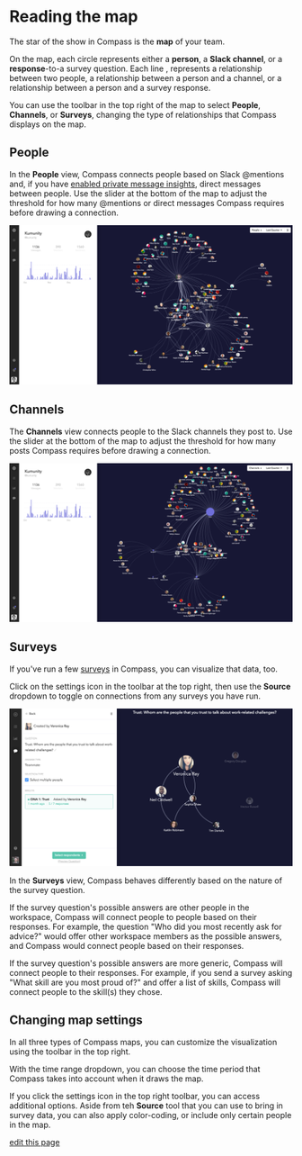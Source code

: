 # Reading the map

The star of the show in Compass is the **map** of your team.

On the map, each circle represents either a **person**, a **Slack channel**, or a **response**-to-a survey question. Each line , represents a relationship between two people, a relationship between a person and a channel, or a relationship between a person and a survey response.

You can use the toolbar in the top right of the map to select **People**, **Channels**, or **Surveys**, changing the type of relationships that Compass displays on the map.


## People

In the **People** view, Compass connects people based on Slack @mentions and, if you have [enabled private message insights](/guides/enabling-private-message-insights.html), direct messages between people. Use the slider at the bottom of the map to adjust the threshold for how many @mentions or direct messages Compass requires before drawing a connection.

![](/images/map-people.png)


## Channels

The **Channels** view connects people to the Slack channels they post to. Use the slider at the bottom of the map to adjust the threshold for how many posts Compass requires before drawing a connection.


![](/images/map-channels.png)


## Surveys

If you've run a few [surveys](/guides/running-surveys.html) in Compass, you can visualize that data, too.

Click on the settings icon <i class="fa fa-sliders">  </i> in the toolbar at the top right, then use the **Source** dropdown to toggle on connections from any surveys you have run.

![](/images/map-surveys.png)

In the **Surveys** view, Compass behaves differently based on the nature of the survey question.

If the survey question's possible answers are other people in the workspace, Compass will connect people to people based on their responses. For example, the question "Who did you most recently ask for advice?" would offer other workspace members as the possible answers, and Compass would connect people based on their responses.

If the survey question's possible answers are more generic, Compass will connect people to their responses. For example, if you send a survey asking "What skill are you most proud of?" and offer a list of skills, Compass will connect people to the skill(s) they chose.


## Changing map settings

In all three types of Compass maps, you can customize the visualization using the toolbar in the top right.

With the time range dropdown, you can choose the time period that Compass takes into account when it draws the map.

If you click the settings icon <i class="fa fa-sliders">  </i> in the top right toolbar, you can access additional options. Aside from teh **Source** tool that you can use to bring in survey data, you can also apply color-coding, or include only certain people in the map.


<span class="edit-link"><a href="https://github.com/kumu/compass-docs/blob/master/guides/reading-the-map.md" target="_blank"><i class="fa fa-github"></i> edit this page</a></span>
